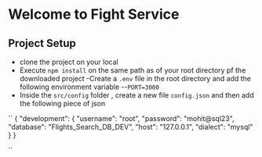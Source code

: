# Welcome to Fight Service

## Project Setup
 - clone the project on your local
 - Execute `npm install` on the same path as of your root directory pf the downloaded project
 -Create a `.env` file in the root directory and add the following environment variable
  --`PORT=3000`
 - Inside the `src/config` folder , create a new file `config.json` and then add the following piece of json

 ``
 {
  "development": {
    "username": "root",
    "password": "mohit@sql23",
    "database": "Flights_Search_DB_DEV",
    "host": "127.0.0.1",
    "dialect": "mysql"
  }
  }
  
 `` 